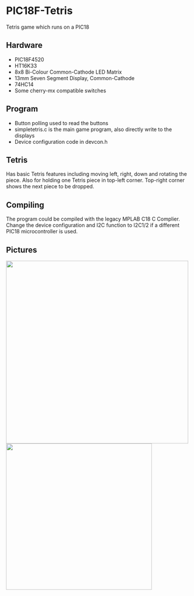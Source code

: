 # PIC18F-Tetris
Tetris game which runs on a PIC18

## Hardware
- PIC18F4520
- HT16K33
- 8x8 Bi-Colour Common-Cathode LED Matrix
- 13mm Seven Segment Display, Common-Cathode
- 74HC14
- Some cherry-mx compatible switches

## Program
- Button polling used to read the buttons
- simpletetris.c is the main game program, also directly write to the displays
- Device configuration code in devcon.h

## Tetris
Has basic Tetris features including moving left, right, down and rotating the piece.
Also for holding one Tetris piece in top-left corner. Top-right corner shows the next piece to be dropped.

## Compiling
The program could be compiled with the legacy MPLAB C18 C Complier. 
Change the device configuration and I2C function to I2C1/2 if a different PIC18 microcontroller is used.

## Pictures
<img src="https://github.com/IsaacHo072/PIC18F-Tetris/blob/main/Pictures/With%20Enclosure.jpg" height="500" />
<img src="https://github.com/IsaacHo072/PIC18F-Tetris/blob/main/Pictures/With%20Enclosure%202.jpg" height="400" />
